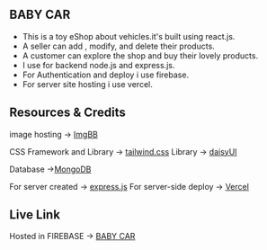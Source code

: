 ## BABY CAR
* This is a toy eShop about vehicles.it's built using react.js.
* A seller can add , modify, and delete their products.
* A customer can explore the shop and buy their lovely products.
* I use for backend node.js and express.js.
* For Authentication and deploy i use firebase.
* For server site hosting i use vercel.

## Resources & Credits

 image hosting -> [ImgBB](https://imgbb.com/)

CSS Framework and Library -> [tailwind.css](https://tailwindcss.com/)
 Library -> [daisyUI](https://daisyui.com/)

 Database ->[MongoDB](https://www.mongodb.com/atlas/database)

 For server created -> [express.js](https://expressjs.com/)
 For server-side deploy -> [Vercel](https://vercel.com/docs/cli)


## Live Link
Hosted in FIREBASE -> [BABY CAR](https://baby-car-57058.web.app)